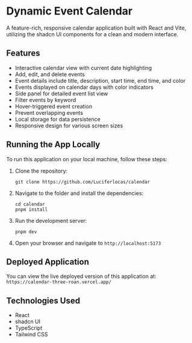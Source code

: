 # Dynamic Event Calendar

A feature-rich, responsive calendar application built with React and Vite, utilizing the shadcn UI components for a clean and modern interface.

## Features

- Interactive calendar view with current date highlighting
- Add, edit, and delete events
- Event details include title, description, start time, end time, and color
- Events displayed on calendar days with color indicators
- Side panel for detailed event list view
- Filter events by keyword
- Hover-triggered event creation
- Prevent overlapping events
- Local storage for data persistence
- Responsive design for various screen sizes

## Running the App Locally

To run this application on your local machine, follow these steps:

1. Clone the repository:
   ```
   git clone https://github.com/Luciferlocas/calendar
   ```

2. Navigate to the folder and install the dependencies:
   ```
   cd calendar
   pnpm install
   ```

3. Run the development server:
   ```
   pnpm dev
   ```

4. Open your browser and navigate to `http://localhost:5173`

## Deployed Application

You can view the live deployed version of this application at: `https://calendar-three-roan.vercel.app/`

## Technologies Used

- React
- shadcn UI
- TypeScript
- Tailwind CSS
